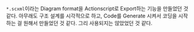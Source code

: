 `*.scxml`이라는 Diagram format을 Actionscript로 Export하는 기능을 만들었던 것 같다.
아무래도 구조 설계를 시각적으로 하고, Code를 Generate 시켜서 코딩을 시작하는 걸 원해서 만들었던 것 같다.
그리 사용되지는 않았었던 것 같다.